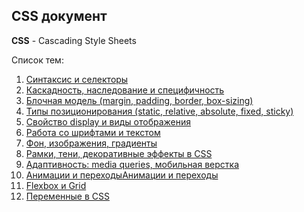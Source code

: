 ## CSS документ ##

**CSS** - Cascading Style Sheets

Список тем:

1. [Синтаксис и селекторы](01.%20Syntax%20and%20selectors.md)
2. [Каскадность, наследование и специфичность](02.%20Cascade,%20inheritance,%20specificity.md)
3. [Блочная модель (margin, padding, border, box-sizing)](03.%20Block%20model%20(margin,%20padding,%20border,%20box-sizing).md)
4. [Типы позиционирования  (static, relative, absolute, fixed, sticky)](04.%20Types%20positioning%20(static,%20relative,%20absolute,%20fixed,%20sticky).md)
5. [Свойство display и виды отображения](05.%20Property%20display%20and%20display%20types.md)
6. [Работа со шрифтами и текстом](06.%20Fonts,%20text.md)
7. [Фон, изображения, градиенты](07.%20Background,%20image,%20gradient.md)
8. [Рамки, тени, декоративные эффекты в CSS]()
9. [Адаптивность: media queries, мобильная верстка](09.%20Adaptivities%20(media%20queries,%20mobile%20layout).md)
10. [Анимации и переходы](10.%20Animation,%20transitions.md)[Анимации и переходы](10.%20Animation,%20transitions.md)
11. [Flexbox и Grid](08.%20Flexbox,%20Grid.md)
12. [Переменные в CSS](11.%20Variables%20in%20CSS.md)

